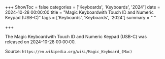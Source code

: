 +++
ShowToc = false
categories = ['Keyboards', 'Keyboards', '2024']
date = 2024-10-28 00:00:00
title = "Magic Keyboardwith Touch ID and Numeric Keypad (USB-C)"
tags = ['Keyboards', 'Keyboards', '2024']
summary = " "

+++

The Magic Keyboardwith Touch ID and Numeric Keypad (USB-C) was released on 2024-10-28 00:00:00.

Source: `https://en.wikipedia.org/wiki/Magic_Keyboard_(Mac)`


